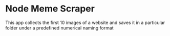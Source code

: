 # Node Meme Scraper

This app collects the first 10 images of a website and saves it in a particular folder under a predefined numerical naming format
